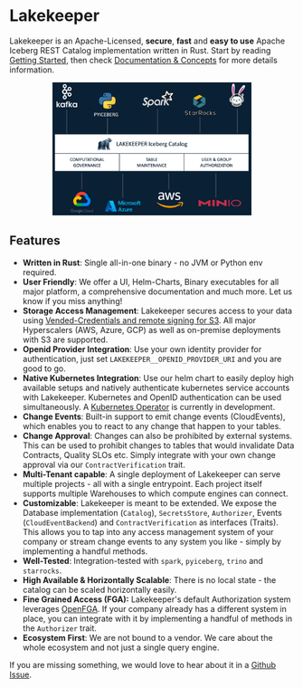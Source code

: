 # Lakekeeper

Lakekeeper is an Apache-Licensed, **secure**, **fast** and **easy to use** Apache Iceberg REST Catalog implementation written in Rust.
Start by reading [Getting Started](getting-started.md), then check [Documentation & Concepts](docs/nightly/concepts.md) for more details information.

<p align="center">
<img src="./assets/Lakekeeper-Overview.png" width="70%">
</p>

## Features

- **Written in Rust**: Single all-in-one binary - no JVM or Python env required.
- **User Friendly**: We offer a UI, Helm-Charts, Binary executables for all major platform, a comprehensive documentation and much more. Let us know if you miss anything!
- **Storage Access Management**: Lakekeeper secures access to your data using [Vended-Credentials and remote signing for S3](docs/nightly/storage.md#s3). All major Hyperscalers (AWS, Azure, GCP) as well as on-premise deployments with S3 are supported.
- **Openid Provider Integration**: Use your own identity provider for authentication, just set `LAKEKEEPER__OPENID_PROVIDER_URI` and you are good to go.
- **Native Kubernetes Integration**: Use our helm chart to easily deploy high available setups and natively authenticate kubernetes service accounts with Lakekeeper. Kubernetes and OpenID authentication can be used simultaneously. A [Kubernetes Operator](https://github.com/lakekeeper/lakekeeper-operator) is currently in development.
- **Change Events**: Built-in support to emit change events (CloudEvents), which enables you to react to any change that happen to your tables.
- **Change Approval**: Changes can also be prohibited by external systems. This can be used to prohibit changes to tables that would invalidate Data Contracts, Quality SLOs etc. Simply integrate with your own change approval via our `ContractVerification` trait.
- **Multi-Tenant capable**: A single deployment of Lakekeeper can serve multiple projects - all with a single entrypoint. Each project itself supports multiple Warehouses to which compute engines can connect.
- **Customizable**: Lakekeeper is meant to be extended. We expose the Database implementation (`Catalog`), `SecretsStore`, `Authorizer`, Events (`CloudEventBackend`) and `ContractVerification` as interfaces (Traits). This allows you to tap into any access management system of your company or stream change events to any system you like - simply by implementing a handful methods.
- **Well-Tested**: Integration-tested with `spark`, `pyiceberg`, `trino` and `starrocks`.
- **High Available & Horizontally Scalable**: There is no local state - the catalog can be scaled horizontally easily.
- **Fine Grained Access (FGA):** Lakekeeper's default Authorization system leverages [OpenFGA](https://openfga.dev/). If your company already has a different system in place, you can integrate with it by implementing a handful of methods in the `Authorizer` trait.
- **Ecosystem First**: We are not bound to a vendor. We care about the whole ecosystem and not just a single query engine.

If you are missing something, we would love to hear about it in a [Github Issue](https://github.com/lakekeeper/lakekeeper/issues/new).
